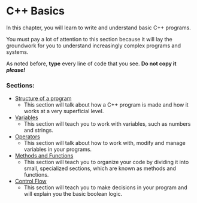 # C++ Basics

In this chapter, you will learn to write and understand basic C++ programs. 

You must pay a lot of attention to this section because it will lay the groundwork for you to understand increasingly complex programs and systems.

As noted before, **type** every line of code that you see. **Do not copy it *please!***

### Sections:

+ [Structure of a program](2.2.1.md)
    + This section will talk about how a C++ program is made and how it works at a very superficial level. 
+ [Variables](2.2.2.md)
    + This section will teach you to work with variables, such as numbers and strings. 
+ [Operators](2.2.3.md)
    + This section will talk about how to work with, modify and manage variables in your programs.  
+ [Methods and Functions](2.2.4.md)
    + This section will teach you to organize your code by dividing it into small, specialized sections, which are known as methods and functions. 
+ [Control Flow](2.2.5.md)
    + This section will teach you to make decisions in your program and will explain you the basic boolean logic. 


